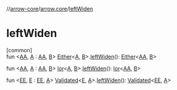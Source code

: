 //[arrow-core](../../index.md)/[arrow.core](index.md)/[leftWiden](left-widen.md)

# leftWiden

[common]\
fun &lt;[AA](left-widen.md), [A](left-widen.md) : [AA](left-widen.md), [B](left-widen.md)&gt; [Either](-either/index.md)&lt;[A](left-widen.md), [B](left-widen.md)&gt;.[leftWiden](left-widen.md)(): [Either](-either/index.md)&lt;[AA](left-widen.md), [B](left-widen.md)&gt;

fun &lt;[AA](left-widen.md), [A](left-widen.md) : [AA](left-widen.md), [B](left-widen.md)&gt; [Ior](-ior/index.md)&lt;[A](left-widen.md), [B](left-widen.md)&gt;.[leftWiden](left-widen.md)(): [Ior](-ior/index.md)&lt;[AA](left-widen.md), [B](left-widen.md)&gt;

fun &lt;[EE](left-widen.md), [E](left-widen.md) : [EE](left-widen.md), [A](left-widen.md)&gt; [Validated](-validated/index.md)&lt;[E](left-widen.md), [A](left-widen.md)&gt;.[leftWiden](left-widen.md)(): [Validated](-validated/index.md)&lt;[EE](left-widen.md), [A](left-widen.md)&gt;

